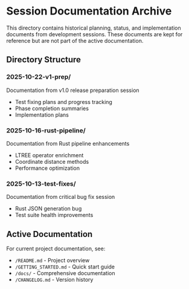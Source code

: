 # Session Documentation Archive

This directory contains historical planning, status, and implementation documents from development sessions. These documents are kept for reference but are not part of the active documentation.

## Directory Structure

### 2025-10-22-v1-prep/
Documentation from v1.0 release preparation session
- Test fixing plans and progress tracking
- Phase completion summaries
- Implementation plans

### 2025-10-16-rust-pipeline/
Documentation from Rust pipeline enhancements
- LTREE operator enrichment
- Coordinate distance methods
- Performance optimization

### 2025-10-13-test-fixes/
Documentation from critical bug fix session
- Rust JSON generation bug
- Test suite health improvements

## Active Documentation

For current project documentation, see:
- `/README.md` - Project overview
- `/GETTING_STARTED.md` - Quick start guide
- `/docs/` - Comprehensive documentation
- `/CHANGELOG.md` - Version history
